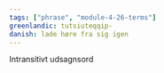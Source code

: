 ```yaml
---
tags: ["phrase", "module-4-26-terms"]
greenlandic: tutsiuteqqip-
danish: lade høre fra sig igen
---
```

Intransitivt udsagnsord